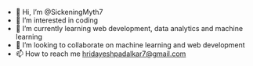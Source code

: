 - 👋 Hi, I’m @SickeningMyth7
- 👀 I’m interested in coding
- 🌱 I’m currently learning web development, data analytics and machine learning
- 💞️ I’m looking to collaborate on machine learning and web development
- 📫 How to reach me hridayeshpadalkar7@gmail.com

<!---
SickeningMyth7/SickeningMyth7 is a ✨ special ✨ repository because its `README.md` (this file) appears on your GitHub profile.
You can click the Preview link to take a look at your changes.
--->
